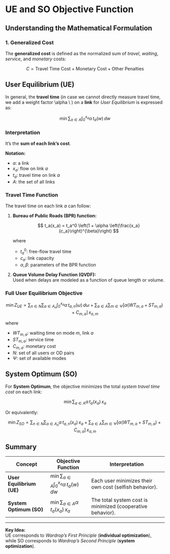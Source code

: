 # UE and SO Objective Function

## Understanding the Mathematical Formulation



### 1. Generalized Cost

The **generalized cost** is defined as the normalized sum of *travel*, *waiting*, *service*, and *monetary* costs:

$$
C = \text{Travel Time Cost} + \text{Monetary Cost} + \text{Other Penalties}
$$



## User Equilibrium (UE)

In general, the **travel time** (in case we cannot directly measure travel time, we add a weight factor \alpha \ ) on a **link** for *User Equilibrium* is expressed as:

$$
\min \sum_{a \in A} \int_{0}^{x_a} \alpha \, t_a(w) \, dw
$$

### Interpretation
It’s the **sum of each link’s cost**.

**Notation:**
- $a$: a link  
- $x_a$: flow on link $a$  
- $t_a$: travel time on link $a$  
- $A$: the set of all links  



### Travel Time Function

The travel time on each link $a$ can follow:

1. **Bureau of Public Roads (BPR) function:**

   $$
   t_a(x_a) = t_a^0 \left(1 + \alpha \left(\frac{x_a}{c_a}\right)^{\beta}\right)
   $$

   where  
   - $t_a^0$: free-flow travel time  
   - $c_a$: link capacity  
   - $\alpha, \beta$: parameters of the BPR function  

2. **Queue Volume Delay Function (QVDF):**  
   Used when delays are modeled as a function of queue length or volume.



### Full User Equilibrium Objective

$$
\min Z_{UE} = 
\sum_{n \in N} \sum_{a \in A_n} \int_0^{x_a} \alpha \, t_{a,n}(\omega) \, d\omega 
+ 
\sum_{a \in A} \sum_{m \in \Psi} 
\left[\alpha (WT_{m,a} + ST_{m,a}) + C_{m,a}\right] \, x_{a,m}
$$

where  
- $WT_{m,a}$: waiting time on mode $m$, link $a$  
- $ST_{m,a}$: service time  
- $C_{m,a}$: monetary cost  
- $N$: set of all users or OD pairs  
- $\Psi$: set of available modes  



## System Optimum (SO)

For **System Optimum**, the objective minimizes the total *system travel time cost* on each link:

$$
\min \sum_{a \in A} \alpha \, t_a(x_a) \, x_a
$$

Or equivalently:

$$
\min Z_{SO} =
\sum_{n \in N} \sum_{a \in A_n} \alpha \, t_{a,n}(x_a) \, x_a 
+ 
\sum_{a \in A} \sum_{m \in \Psi} 
\left[\alpha (WT_{m,a} + ST_{m,a}) + C_{m,a}\right] \, x_{a,m}
$$



##  Summary


| Concept                   | Objective Function                                          | Interpretation                                             |
| ------------------------- | ----------------------------------------------------------- | ---------------------------------------------------------- |
| **User Equilibrium (UE)** | $\min \sum_{a \in A} \int_{0}^{x_a} \alpha \, t_a(w) \, dw$ | Each user minimizes their own cost (selfish behavior).     |
| **System Optimum (SO)**   | $\min \sum_{a \in A} \alpha \, t_a(x_a) \, x_a$             | The total system cost is minimized (cooperative behavior). |

---

**Key Idea:**  
UE corresponds to *Wardrop’s First Principle* (**individual optimization**),  
while SO corresponds to *Wardrop’s Second Principle* (**system optimization**).